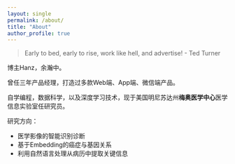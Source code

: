 ```yaml
---
layout: single
permalink: /about/
title: "About"
author_profile: true
---
```


>Early to bed, early to rise, work like hell, and advertise!            - Ted Turner


博主Hanz，余瀚中。

曾任三年产品经理，打造过多款Web端、App端、微信端产品。

自学编程，数据科学，以及深度学习技术，现于美国明尼苏达州**梅奥医学中心**医学信息实验室任研究员。

研究方向：
- 医学影像的智能识别诊断
- 基于Embedding的癌症与基因关系
- 利用自然语言处理从病历中提取关键信息
